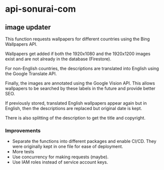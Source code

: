 # api-sonurai-com

## image updater

This function requests wallpapers for different countries using the Bing Wallpapers API.

Wallpapers get added if both the 1920x1080 and the 1920x1200 images exist and are not already in the database (Firestore).

For non-English countries, the descriptions are translated into English using the Google Translate API.

Finally, the images are annotated using the Google Vision API. This allows wallpapers to be searched by these labels in the future and provide better SEO.

If previously stored, translated English wallpapers appear again but in English, then the descriptions are replaced but original date is kept.

There is also splitting of the description to get the title and copyright.

### Improvements
- Separate the functions into different packages and enable CI/CD. They were originally kept in one file for ease of deployment.
- More tests
- Use concurrency for making requests (maybe).
- Use IAM roles instead of service account keys.

